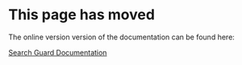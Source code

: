 # This page has moved

The online version version of the documentation can be found here:

[Search Guard Documentation](http://docs.search-guard.com/latest/generating-tls-certificates)

